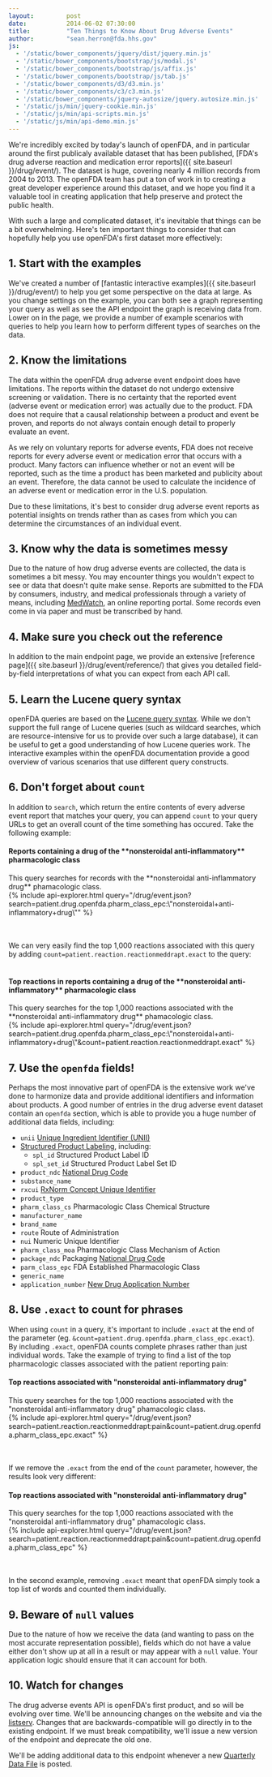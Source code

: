 ```yaml
---
layout:         post
date:           2014-06-02 07:30:00
title:          "Ten Things to Know About Drug Adverse Events"
author:         "sean.herron@fda.hhs.gov"
js:
  - '/static/bower_components/jquery/dist/jquery.min.js'
  - '/static/bower_components/bootstrap/js/modal.js'
  - '/static/bower_components/bootstrap/js/affix.js'
  - '/static/bower_components/bootstrap/js/tab.js'
  - '/static/bower_components/d3/d3.min.js'
  - '/static/bower_components/c3/c3.min.js'
  - '/static/bower_components/jquery-autosize/jquery.autosize.min.js'
  - '/static/js/min/jquery-cookie.min.js'
  - '/static/js/min/api-scripts.min.js'
  - '/static/js/min/api-demo.min.js'
---
```


We're incredibly excited by today's launch of openFDA, and in particular around the first publicaly available dataset that has been published, [FDA's drug adverse reaction and medication error reports]({{ site.baseurl }}/drug/event/). The dataset is huge, covering nearly 4 million records from 2004 to 2013. The openFDA team has put a ton of work in to creating a great developer experience around this dataset, and we hope you find it a valuable tool in creating application that help preserve and protect the public health.

With such a large and complicated dataset, it's inevitable that things can be a bit overwhelming. Here's ten important things to consider that can hopefully help you use openFDA's first dataset more effectively:

## 1. Start with the examples
We've created a number of [fantastic interactive examples]({{ site.baseurl }}/drug/event/) to help you get some perspective on the data at large. As you change settings on the example, you can both see a graph representing your query as well as see the API endpoint the graph is receiving data from. Lower on in the page, we provide a number of example scenarios with queries to help you learn how to perform different types of searches on the data.

## 2. Know the limitations
The data within the openFDA drug adverse event endpoint does have limitations. The reports within the dataset do not undergo extensive screening or validation. There is no certainty that the reported event (adverse event or medication error) was actually due to the product. FDA does not require that a causal relationship between a product and event be proven, and reports do not always contain enough detail to properly evaluate an event.

As we rely on voluntary reports for adverse events, FDA does not receive reports for every adverse event or medication error that occurs with a product. Many factors can influence whether or not an event will be reported, such as the time a product has been marketed and publicity about an event. Therefore, the data cannot be used to calculate the incidence of an adverse event or medication error in the U.S. population.

Due to these limitations, it's best to consider drug adverse event reports as potential insights on trends rather than as cases from which you can determine the circumstances of an individual event.

## 3. Know why the data is sometimes messy
Due to the nature of how drug adverse events are collected, the data is sometimes a bit messy. You may encounter things you wouldn't expect to see or data that doesn't quite make sense. Reports are submitted to the FDA by consumers, industry, and medical professionals through a variety of means, including [MedWatch](http://www.fda.gov/Safety/MedWatch/default.htm), an online reporting portal. Some records even come in via paper and must be transcribed by hand. 

## 4. Make sure you check out the reference
In addition to the main endpoint page, we provide an extensive [reference page]({{ site.baseurl }}/drug/event/reference/) that gives you detailed field-by-field interpretations of what you can expect from each API call.

## 5. Learn the Lucene query syntax
openFDA queries are based on the [Lucene query syntax](https://lucene.apache.org/core/3_6_1/queryparsersyntax.html). While we don't support the full range of Lucene queries (such as wildcard searches, which are resource-intensive for us to provide over such a large database), it can be useful to get a good understanding of how Lucene queries work. The interactive examples within the openFDA documentation provide a good overview of various scenarios that use different query constructs.

## 6. Don't forget about `count`
In addition to `search`, which return the entire contents of every adverse event report that matches your query, you can append `count` to your query URLs to get an overall count of the time something has occured. Take the following example:

<div class="api-explorer">
<div class="query">
<h4 class="query-title">Reports containing a drug of the **nonsteroidal anti-inflammatory** pharmacologic class</h4>
<div class="query-description">This query searches for records with the **nonsteroidal anti-inflammatory drug** phamacologic class.
</div>
</div>
<div class="explorer">
{% include api-explorer.html query="/drug/event.json?search=patient.drug.openfda.pharm_class_epc:\"nonsteroidal+anti-inflammatory+drug\"" %}
</div>
</div>

<br><br>
We can very easily find the top 1,000 reactions associated with this query by adding `count=patient.reaction.reactionmeddrapt.exact` to the query:
<br><br>

<div class="api-explorer">
<div class="query">
<h4 class="query-title">Top reactions in reports containing a drug of the **nonsteroidal anti-inflammatory** pharmacologic class</h4>
<div class="query-description">This query searches for the top 1,000 reactions associated with the **nonsteroidal anti-inflammatory drug** phamacologic class.
</div>
</div>
<div class="explorer">
{% include api-explorer.html query="/drug/event.json?search=patient.drug.openfda.pharm_class_epc:\"nonsteroidal+anti-inflammatory+drug\"&count=patient.reaction.reactionmeddrapt.exact" %}
</div>
</div>

## 7. Use the `openfda` fields!
Perhaps the most innovative part of openFDA is the extensive work we've done to harmonize data and provide additional identifiers and information about products. A good number of entries in the drug adverse event dataset contain an `openfda` section, which is able to provide you a huge number of additional data fields, including:

- `unii` [Unique Ingredient Identifier (UNII)](http://www.fda.gov/ForIndustry/DataStandards/SubstanceRegistrationSystem-UniqueIngredientIdentifierUNII/default.htm)
- [Structured Product Labeling](http://www.fda.gov/ForIndustry/DataStandards/StructuredProductLabeling/default.htm), including:
  - `spl_id` Structured Product Label ID
  - `spl_set_id` Structured Product Label Set ID
- `product_ndc` [National Drug Code](http://www.fda.gov/Drugs/InformationOnDrugs/ucm142438.htm)
- `substance_name`
- `rxcui` [RxNorm Concept Unique Identifier](https://www.nlm.nih.gov/research/umls/rxnorm/overview.html)
- `product_type`
- `pharm_class_cs` Pharmacologic Class Chemical Structure
- `manufacturer_name`
- `brand_name`
- `route` Route of Administration
- `nui` Numeric Unique Identifier
- `pharm_class_moa` Pharmacologic Class Mechanism of Action
- `package_ndc` Packaging [National Drug Code](http://www.fda.gov/Drugs/InformationOnDrugs/ucm142438.htm)
- `parm_class_epc` FDA Established Pharmacologic Class
- `generic_name`
- `application_number` [New Drug Application Number](http://www.fda.gov/Drugs/DevelopmentApprovalProcess/HowDrugsareDevelopedandApproved/ApprovalApplications/NewDrugApplicationNDA/default.htm)

## 8. Use `.exact` to count for phrases
When using `count` in a query, it's important to include `.exact` at the end of the parameter (eg. `&count=patient.drug.openfda.pharm_class_epc.exact`). By including `.exact`, openFDA counts complete phrases rather than just individual words. Take the example of trying to find a list of the top pharmacologic classes associated with the patient reporting pain:


<div class="api-explorer">
<div class="query">
<h4 class="query-title">Top reactions associated with "nonsteroidal anti-inflammatory drug"</h4>
<div class="query-description">This query searches for the top 1,000 reactions associated with the "nonsteroidal anti-inflammatory drug" phamacologic class.
</div>
</div>
<div class="explorer">
{% include api-explorer.html query="/drug/event.json?search=patient.reaction.reactionmeddrapt:pain&count=patient.drug.openfda.pharm_class_epc.exact" %}
</div>
</div>
<br><br>

If we remove the `.exact` from the end of the `count` parameter, however, the results look very different:

<div class="api-explorer">
<div class="query">
<h4 class="query-title">Top reactions associated with "nonsteroidal anti-inflammatory drug"</h4>
<div class="query-description">This query searches for the top 1,000 reactions associated with the "nonsteroidal anti-inflammatory drug" phamacologic class.
</div>
</div>
<div class="explorer">
{% include api-explorer.html query="/drug/event.json?search=patient.reaction.reactionmeddrapt:pain&count=patient.drug.openfda.pharm_class_epc" %}
</div>
</div>
<br><br>

In the second example, removing `.exact` meant that openFDA simply took a top list of words and counted them individually.

## 9. Beware of `null` values
Due to the nature of how we receive the data (and wanting to pass on the most accurate representation possible), fields which do not have a value either don't show up at all in a result or may appear with a `null` value. Your application logic should ensure that it can account for both.

## 10. Watch for changes
The drug adverse events API is openFDA's first product, and so will be evolving over time. We'll be announcing changes on the website and via the [listserv](https://list.nih.gov/cgi-bin/wa.exe?A0=openfda). Changes that are backwards-compatible will go directly in to the existing endpoint. If we must break compatibility, we'll issue a new version of the endpoint and deprecate the old one.

We'll be adding additional data to this endpoint whenever a new [Quarterly Data File](http://www.fda.gov/Drugs/GuidanceComplianceRegulatoryInformation/Surveillance/AdverseDrugEffects/ucm082193.htm) is posted. 
